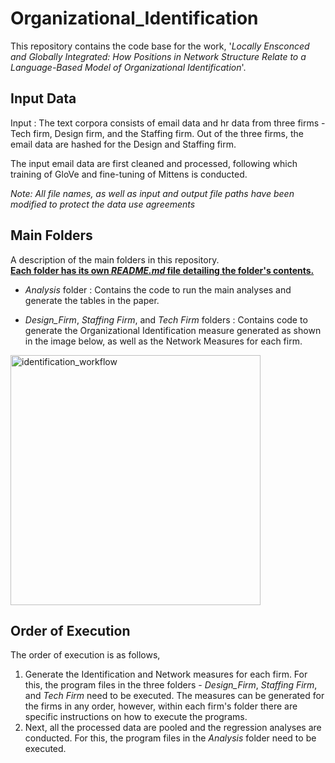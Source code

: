 # Organizational_Identification

This repository contains the code base for the work, '*Locally Ensconced and Globally Integrated: How Positions in Network Structure Relate to a Language-Based Model of Organizational Identification*'. 

**Input Data**
---
Input : The text corpora consists of email data and hr data from three firms - Tech firm, Design firm, and the Staffing firm. Out of the three firms, the email data are hashed for the Design and Staffing firm. 

The input email data are first cleaned and processed, following which training of GloVe and fine-tuning of Mittens is conducted.

*Note: All file names, as well as input and output file paths have been modified to protect the data use agreements*

**Main Folders**
----
A description of the main folders in this repository. <br>
**<ins>Each folder has its own *README.md* file detailing the folder's contents.</ins>**

* *Analysis* folder : Contains the code to run the main analyses and generate the tables in the paper.

* *Design_Firm*, *Staffing Firm*, and *Tech Firm* folders : Contains code to generate the Organizational Identification measure generated as shown in the image below, as well as the Network Measures for each firm.

<img width="400" alt="identification_workflow" src="https://github.com/user-attachments/assets/6bbdedce-350c-464b-89f1-b76401c41f1b">


**Order of Execution**
----

The order of execution is as follows,

1. Generate the Identification and Network measures for each firm. For this, the program files in the three folders - *Design_Firm*, *Staffing Firm*, and *Tech Firm* need to be executed. The measures can be generated for the firms in any order, however, within each firm's folder there are specific instructions on how to execute the programs.
2. Next, all the processed data are pooled and the regression analyses are conducted. For this, the program files in the *Analysis* folder need to be executed.


